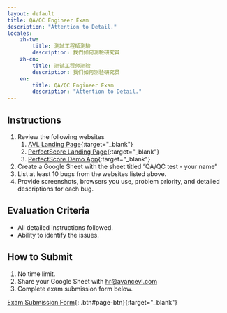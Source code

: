 ```yaml
---
layout: default
title: QA/QC Engineer Exam
description: "Attention to Detail."
locales:
    zh-tw:
        title: 測試工程師測驗
        description: 我們如何測驗研究員
    zh-cn:
        title: 测试工程师测验
        description: 我们如何测验研究员
    en:
        title: QA/QC Engineer Exam
        description: "Attention to Detail."
---
```


<a name="zh-tw"></a>

<a name="zh-cn"></a>

<a name="en"></a>

## Instructions

1. Review the following websites
    1. [AVL Landing Page](https://www.avancevl.com/){:target="_blank"}
    1. [PerfectScore Landing Page](https://www.getperfectscore.com/en/sat/student){:target="_blank"}
    1. [PerfectScore Demo App](https://demo.getperfectscore.com/){:target="_blank"}
1. Create a Google Sheet with the sheet titled ”QA/QC test - your name”
1. List at least 10 bugs from the websites listed above.
1. Provide screenshots, browsers you use, problem priority, and detailed descriptions for each bug.

## Evaluation Criteria

* All detailed instructions followed.
* Ability to identify the issues.

## How to Submit

1. No time limit.
1. Share your Google Sheet with [hr@avancevl.com](mailto:hr@avancevl.com)
1. Complete exam submission form below.

[Exam Submission Form](https://forms.gle/LW9UAo2YWpUrgFLq6){: .btn#page-btn}{:target="_blank"}